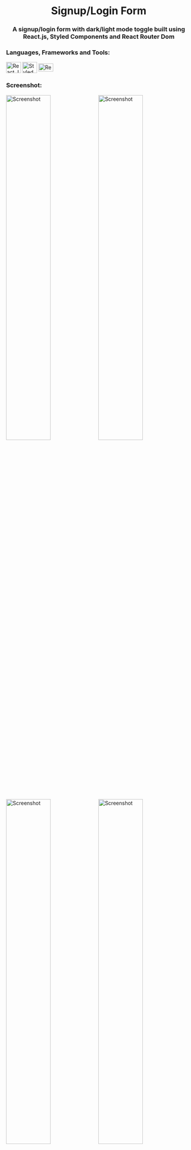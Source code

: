 <h1 align="center">Signup/Login Form</h1>
<h3 align="center">A signup/login form with dark/light mode toggle built using <br/> React.js, Styled Components and React Router Dom</h3>


<h3 align="left">Languages, Frameworks and Tools:</h3>
<p align="left">
    <img align="center" src="https://cdn.worldvectorlogo.com/logos/react-2.svg" alt="React.JS" height="30" width="40" />
    <img align="center" src="https://cdn.worldvectorlogo.com/logos/styled-components-1.svg" alt="Styled Components" height="30" width="40" />
  <img align="center" src="https://seeklogo.com/images/R/reactrouter-logo-4572B114B5-seeklogo.com.png" alt="React Router Dom" height="21.87" width="40" />
</p>

<h3 align="left">Screenshot:</h3>
<p align="left">
    <img align="center" src="https://i.ibb.co/VtCBK7R/signup-form-light.png" alt="Screenshot" width = "49%"/>
    <img align="center" src="https://i.ibb.co/Yjy30Jh/signup-form-dark.png" alt="Screenshot" width = "49%"/>
    <img align="center" src="https://i.ibb.co/qnQx8k0/login-form-dark.png" alt="Screenshot" width = "49%"/>
    <img align="center" src="https://i.ibb.co/QDwWJs6/login-form-light.png" alt="Screenshot" width = "49%"/>
</p>